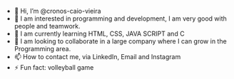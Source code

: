 - 👋 Hi, I’m @cronos-caio-vieira
- 👀 I am interested in programming and development, I am very good with people and teamwork.
- 🌱 I am currently learning HTML, CSS, JAVA SCRIPT and C
- 💞️ I am looking to collaborate in a large company where I can grow in the Programming area.
- 📫 How to contact me, via LinkedIn, Email and Instagram
- ⚡ Fun fact: volleyball game
 

<!---
cronos-caio-vieira/cronos-caio-vieira is a ✨ special ✨ repository because its `README.md` (this file) appears on your GitHub profile.
You can click the Preview link to take a look at your changes.
--->
